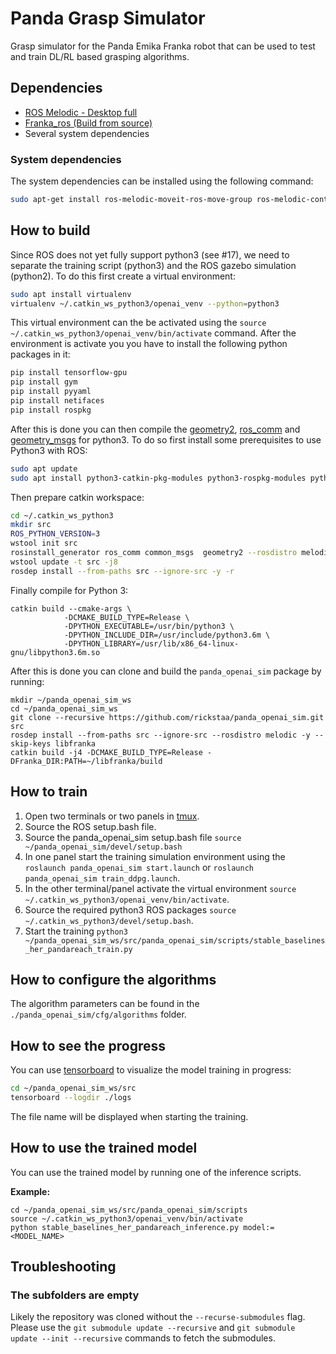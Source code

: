 # Panda Grasp Simulator

Grasp simulator for the Panda Emika Franka robot that can be used to test and train DL/RL based grasping algorithms.

## Dependencies

- [ROS Melodic - Desktop full](https://wiki.ros.org/melodic/Installation/Ubuntu)
- [Franka_ros (Build from source)](https://frankaemika.github.io/docs/installation_linux.html)
- Several system dependencies

### System dependencies

The system dependencies can be installed using the following command:

```bash
sudo apt-get install ros-melodic-moveit-ros-move-group ros-melodic-controller-manager* ros-melodic-moveit* ros-melodic-effort-controllers ros-melodic-joint-trajectory-controller ros-melodic-gazebo-ros* ros-melodic-rviz* libboost-filesystem-dev libjsoncpp-dev python3-pycryptodome python3-gnupg python3-tk python-future python3-pyqt5 python3-sip python3-sip-dev python3-empy
```

## How to build

Since ROS does not yet fully support python3 (see #17), we need to separate the training script (python3) and the ROS gazebo simulation (python2). To do this first create a virtual environment:

```bash
sudo apt install virtualenv
virtualenv ~/.catkin_ws_python3/openai_venv --python=python3
```

This virtual environment can the be activated using the `source ~/.catkin_ws_python3/openai_venv/bin/activate` command. After the environment is activate you you have to install the following python packages in it:

```bash
pip install tensorflow-gpu
pip install gym
pip install pyyaml
pip install netifaces
pip install rospkg
```

After this is done you can then compile the [geometry2](https://github.com/ros/geometry2), [ros_comm](https://github.com/ros/ros_comm) and [geometry_msgs](https://github.com/ros/common_msgs) for python3. To do so first install some prerequisites to use Python3 with ROS:

```bash
sudo apt update
sudo apt install python3-catkin-pkg-modules python3-rospkg-modules python3-pyqt5 python3-sip python3-sip-dev python3-empy python3-pycryptodome python3-gnupg
```

Then prepare catkin workspace:

```bash
cd ~/.catkin_ws_python3
mkdir src
ROS_PYTHON_VERSION=3
wstool init src
rosinstall_generator ros_comm common_msgs  geometry2 --rosdistro melodic --deps | wstool merge -t src -
wstool update -t src -j8
rosdep install --from-paths src --ignore-src -y -r
```

Finally compile for Python 3:

```
catkin build --cmake-args \
            -DCMAKE_BUILD_TYPE=Release \
            -DPYTHON_EXECUTABLE=/usr/bin/python3 \
            -DPYTHON_INCLUDE_DIR=/usr/include/python3.6m \
            -DPYTHON_LIBRARY=/usr/lib/x86_64-linux-gnu/libpython3.6m.so
```

After this is done you can clone and build the `panda_openai_sim` package by running:

```
mkdir ~/panda_openai_sim_ws
cd ~/panda_openai_sim_ws
git clone --recursive https://github.com/rickstaa/panda_openai_sim.git src
rosdep install --from-paths src --ignore-src --rosdistro melodic -y --skip-keys libfranka
catkin build -j4 -DCMAKE_BUILD_TYPE=Release -DFranka_DIR:PATH=~/libfranka/build
```

## How to train

1. Open two terminals or two panels in [tmux](https://github.com/tmux/tmux/wiki).
2. Source the ROS setup.bash file.
3. Source the panda_openai_sim setup.bash file `source ~/panda_openai_sim/devel/setup.bash`
4. In one panel start the training simulation environment using the `roslaunch panda_openai_sim start.launch` or `roslaunch panda_openai_sim train_ddpg.launch`.
5. In the other terminal/panel activate the virtual environment `source ~/.catkin_ws_python3/openai_venv/bin/activate`.
6. Source the required python3 ROS packages `source ~/.catkin_ws_python3/devel/setup.bash`.
7. Start the training `python3 ~/panda_openai_sim_ws/src/panda_openai_sim/scripts/stable_baselines_her_pandareach_train.py`

## How to configure the algorithms

The algorithm parameters can be found in the `./panda_openai_sim/cfg/algorithms` folder.

## How to see the progress

You can use [tensorboard](https://www.tensorflow.org/tensorboard/) to visualize the model training in progress:

```bash
cd ~/panda_openai_sim_ws/src
tensorboard --logdir ./logs
```

The file name will be displayed when starting the training.

## How to use the trained model

You can use the trained model by running one of the inference scripts.

**Example:**

```
cd ~/panda_openai_sim_ws/src/panda_openai_sim/scripts
source ~/.catkin_ws_python3/openai_venv/bin/activate
python stable_baselines_her_pandareach_inference.py model:=<MODEL_NAME>
```

## Troubleshooting

### The subfolders are empty

Likely the repository was cloned without the `--recurse-submodules` flag. Please use the `git submodule update --recursive` and `git submodule update --init --recursive` commands to fetch the submodules.
